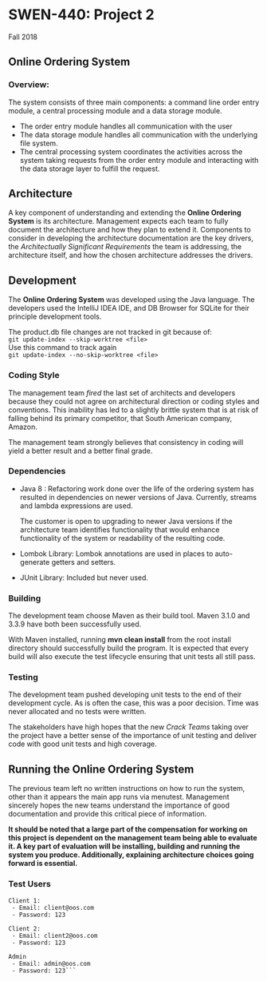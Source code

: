 # SWEN-440:  Project 2
Fall 2018

## Online Ordering System

### Overview:

The system consists of three main components:  a command line order 
entry module, a central processing module and a data storage module. 
 
 - The order entry module handles all communication with the user
 - The data storage module handles all communication with the underlying 
   file system.  
 - The central processing system coordinates the activities across 
   the system taking requests from the order entry module and
   interacting with the data storage layer to fulfill the request.
   
## Architecture
A key component of understanding and extending the **Online Ordering System** 
is its architecture.  Management expects each team to fully document
the architecture and how they plan to extend it.  Components to consider in
developing the architecture documentation are the key drivers, the
_Architectually Significant Requirements_ the team is addressing, the
architecture itself, and how the chosen architecture addresses the
drivers.  
   
## Development
The **Online Ordering System** was developed using the Java language. The
developers used the IntelliJ IDEA IDE, and DB Browser for SQLite for their principle
development tools.

The product.db file changes are not tracked in git because of:  
```git update-index --skip-worktree <file> ```  
Use this command to track again  
```git update-index --no-skip-worktree <file>```

### Coding Style
The management team _fired_ the last set of architects and developers because they could
not agree on architectural direction or coding styles and conventions. This
inability has led to a slightly brittle system that is at risk of falling behind its
primary competitor, that South American company, Amazon.   

The management team strongly believes that consistency in coding will yield a better result
and a better final grade.

### Dependencies
 - Java 8 : Refactoring work done over the life of the ordering system has
 resulted in dependencies on newer versions of Java.  Currently, streams
 and lambda expressions are used.  
 
    The customer is open to upgrading to newer Java versions if the architecture
    team identifies functionality that would enhance functionality of the
    system or readability of the resulting code.
 - Lombok Library: Lombok annotations are used in places to auto-generate getters and
 setters.  
 - JUnit Library:  Included but never used.

### Building
The development team choose Maven as their build tool.  Maven 3.1.0 and 3.3.9
have both been successfully used.  

With Maven installed, running **mvn clean install** from the root install directory should 
successfully build the program.  It is expected that every build will also execute the test
lifecycle ensuring that unit tests all still pass.

### Testing
The development team pushed developing unit tests to the
 end of their development cycle.  As is often the case, this was a poor
 decision.  Time was never allocated and no tests were written.
 
The stakeholders have high hopes that the new _Crack Teams_ taking over
the project have a better sense of the importance of unit testing
and deliver code with good unit tests and high coverage.  

## Running the Online Ordering System
The previous team left no written instructions on how to run the system, other than it appears the main app runs via menutest.
Management sincerely hopes the new teams understand the importance of good
documentation and provide this critical piece of information.

**It should be noted that a large part of the compensation for working on
this project is dependent on the management team being able to evaluate it.
A key part of evaluation will be installing, building and running the 
system you produce.
Additionally, explaining architecture choices going forward is essential.**

### Test Users
```
Client 1:
 - Email: client@oos.com
 - Password: 123
 
Client 2:
 - Email: client2@oos.com
 - Password: 123
 
Admin
 - Email: admin@oos.com
 - Password: 123```